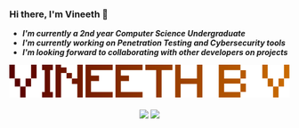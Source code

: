 ### Hi there, I'm Vineeth 👋

<!--
**vineethbv/vineethbv** is a ✨ _special_ ✨ repository because its `README.md` (this file) appears on your GitHub profile.

Here are some ideas to get you started:

- 🔭 I’m currently working on ...
- 🌱 I’m currently learning ...
- 👯 I’m looking to collaborate on ...
- 🤔 I’m looking for help with ...
- 💬 Ask me about ...
- 📫 How to reach me: ...
- 😄 Pronouns: ...
- ⚡ Fun fact: ...
-->

- ***I'm currently a 2nd year Computer Science Undergraduate***
- ***I'm currently working on Penetration Testing and Cybersecurity tools***
- ***I'm looking forward to collaborating with other developers on projects***

<p align="center">
  <img src="logo_Personal.png">
  <br><br>
  <img src = "https://github-readme-stats.vercel.app/api?username=vineethbv&count_private=true&theme=algolia&show_icons=true&line_height=20" align = "center">
  <img src = "https://github-readme-stats.vercel.app/api/top-langs/?username=vineethbv&count_private=true&theme=algolia&count=6&lang_count=10&layout=compact" align = "center">
</p>
